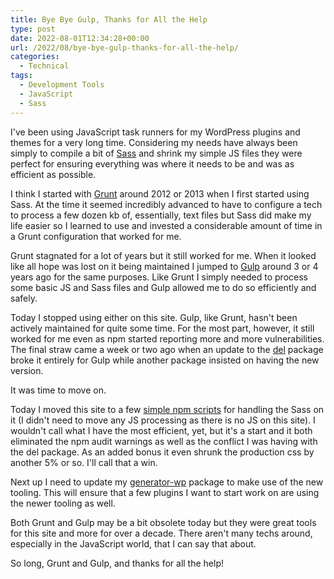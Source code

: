 ```yaml
---
title: Bye Bye Gulp, Thanks for All the Help
type: post
date: 2022-08-01T12:34:28+00:00
url: /2022/08/bye-bye-gulp-thanks-for-all-the-help/
categories:
  - Technical
tags:
  - Development Tools
  - JavaScript
  - Sass
---
```


I've been using JavaScript task runners for my WordPress plugins and themes for a very long time. Considering my needs have always been simply to compile a bit of [Sass][1] and shrink my simple JS files they were perfect for ensuring everything was where it needs to be and was as efficient as possible.

I think I started with [Grunt][2] around 2012 or 2013 when I first started using Sass. At the time it seemed incredibly advanced to have to configure a tech to process a few dozen kb of, essentially, text files but Sass did make my life easier so I learned to use and invested a considerable amount of time in a Grunt configuration that worked for me.

Grunt stagnated for a lot of years but it still worked for me. When it looked like all hope was lost on it being maintained I jumped to [Gulp][3] around 3 or 4 years ago for the same purposes. Like Grunt I simply needed to process some basic JS and Sass files and Gulp allowed me to do so efficiently and safely.

Today I stopped using either on this site. Gulp, like Grunt, hasn't been actively maintained for quite some time. For the most part, however, it still worked for me even as npm started reporting more and more vulnerabilities. The final straw came a week or two ago when an update to the [del][4] package broke it entirely for Gulp while another package insisted on having the new version.

It was time to move on.

Today I moved this site to a few [simple npm scripts][5] for handling the Sass on it (I didn't need to move any JS processing as there is no JS on this site). I wouldn't call what I have the most efficient, yet, but it's a start and it both eliminated the npm audit warnings as well as the conflict I was having with the del package. As an added bonus it even shrunk the production css by another 5% or so. I'll call that a win.

Next up I need to update my [generator-wp][6] package to make use of the new tooling. This will ensure that a few plugins I want to start work on are using the newer tooling as well.

Both Grunt and Gulp may be a bit obsolete today but they were great tools for this site and more for over a decade. There aren't many techs around, especially in the JavaScript world, that I can say that about.

So long, Grunt and Gulp, and thanks for all the help!

 [1]: https://sass-lang.com
 [2]: https://gruntjs.com
 [3]: https://gulpjs.com
 [4]: https://www.npmjs.com/package/del
 [5]: https://github.com/ChrisWiegman/chriswiegman-theme/blob/main/package.json#L27
 [6]: https://github.com/chriswiegman/generator-wp